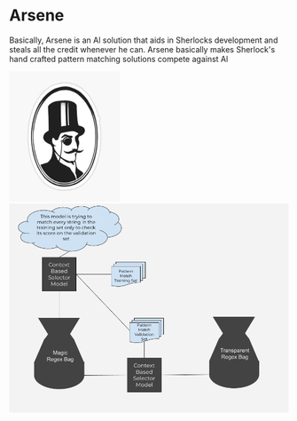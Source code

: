 # Arsene
Basically, Arsene is an Al solution that aids in Sherlocks development and steals all the credit whenever he can. Arsene basically makes Sherlock's hand crafted pattern matching solutions compete against Al

<img src="https://github.com/ItsZeusBro/Arsene/blob/e784c9610c1a9bb7a4c151875cc70e8ab0b02e51/Docs/Lupin.jpg" height=235 width=200/>

<img src="https://github.com/ItsZeusBro/Arsene/blob/7ee72f363143b0d3430a4be1abd6d2d4e5561b4e/Docs/Arsene.png"/>
